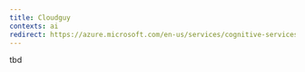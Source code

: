 ```yaml
---
title: Cloudguy
contexts: ai
redirect: https://azure.microsoft.com/en-us/services/cognitive-services/content-moderator/
---
```


tbd
